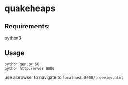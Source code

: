 # quakeheaps

## Requirements:
python3

## Usage
```
python gen.py 50
python http.server 8000
```

use a browser to navigate to `localhost:8000/treeview.html`
